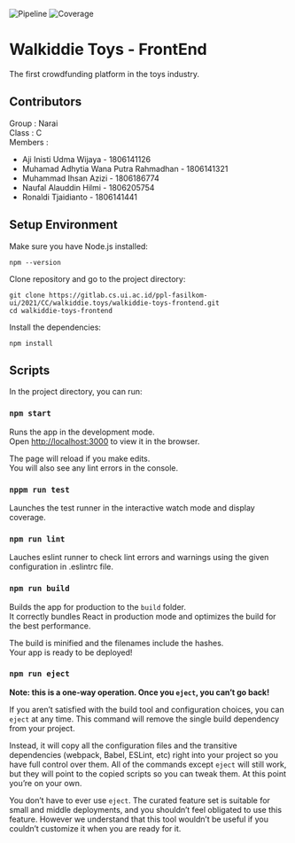 ![Pipeline](https://gitlab.cs.ui.ac.id/ppl-fasilkom-ui/2021/CC/walkiddie.toys/walkiddie-toys-frontend/badges/staging/pipeline.svg)
![Coverage](https://gitlab.cs.ui.ac.id/ppl-fasilkom-ui/2021/CC/walkiddie.toys/walkiddie-toys-frontend/badges/staging/coverage.svg)

# Walkiddie Toys - FrontEnd

The first crowdfunding platform in the toys industry.

## Contributors

Group : Narai\
Class : C\
Members :
- Aji Inisti Udma Wijaya - 1806141126
- Muhamad Adhytia Wana Putra Rahmadhan - 1806141321
- Muhammad Ihsan Azizi - 1806186774
- Naufal Alauddin Hilmi - 1806205754 
- Ronaldi Tjaidianto - 1806141441

## Setup Environment

Make sure you have Node.js installed:

```npm --version```

Clone repository and go to the project directory:

```
git clone https://gitlab.cs.ui.ac.id/ppl-fasilkom-ui/2021/CC/walkiddie.toys/walkiddie-toys-frontend.git
cd walkiddie-toys-frontend
```

Install the dependencies:

```npm install```

## Scripts

In the project directory, you can run:

### `npm start`

Runs the app in the development mode.\
Open [http://localhost:3000](http://localhost:3000) to view it in the browser.

The page will reload if you make edits.\
You will also see any lint errors in the console.

### `nppm run test`

Launches the test runner in the interactive watch mode and display coverage.

### `npm run lint`

Lauches eslint runner to check lint errors and warnings using the given configuration in .eslintrc file.

### `npm run build`

Builds the app for production to the `build` folder.\
It correctly bundles React in production mode and optimizes the build for the best performance.

The build is minified and the filenames include the hashes.\
Your app is ready to be deployed!

### `npm run eject`

**Note: this is a one-way operation. Once you `eject`, you can’t go back!**

If you aren’t satisfied with the build tool and configuration choices, you can `eject` at any time. This command will remove the single build dependency from your project.

Instead, it will copy all the configuration files and the transitive dependencies (webpack, Babel, ESLint, etc) right into your project so you have full control over them. All of the commands except `eject` will still work, but they will point to the copied scripts so you can tweak them. At this point you’re on your own.

You don’t have to ever use `eject`. The curated feature set is suitable for small and middle deployments, and you shouldn’t feel obligated to use this feature. However we understand that this tool wouldn’t be useful if you couldn’t customize it when you are ready for it.
